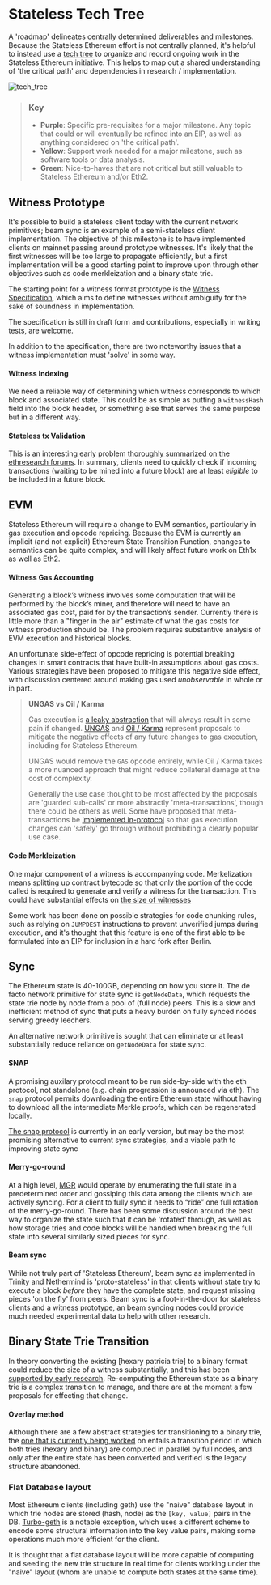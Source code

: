 # Stateless Tech Tree

A 'roadmap' delineates centrally determined deliverables and milestones. Because the Stateless Ethereum effort is not centrally planned, it's helpful to instead use a [tech tree](https://en.wikipedia.org/wiki/Technology_tree) to organize and record ongoing work in the Stateless Ethereum initiative. This helps to map out a shared understanding of 'the critical path' and dependencies in research / implementation.

![tech_tree](/home/gichiba/Documents/snake_charmers/stateless-ethereum-specs/assets/Stateless_Tech_Tree_06-2020.png)

> ### Key
>
> * **Purple**: Specific pre-requisites for a major milestone. Any topic that could or will eventually be refined into an EIP, as well as anything considered on 'the critical path'. 
> * **Yellow**: Support work needed for a major milestone, such as software tools or data analysis.
> * **Green**: Nice-to-haves that are not critical but still valuable to Stateless Ethereum and/or Eth2. 



## Witness Prototype

It's possible to build a stateless client today with the current network primitives; beam sync is an example of a semi-stateless client implementation. The objective of this milestone is to have implemented clients on mainnet passing around prototype witnesses. It's likely that the first witnesses will be too large to propagate efficiently, but a first implementation will be a good starting point to improve upon through other objectives such as code merkleization and a binary state trie. 

The starting point for a witness format prototype is the [Witness Specification](./witness.md), which aims to define witnesses without ambiguity for the sake of soundness in implementation. 

The specification is still in draft form and contributions, especially in writing tests, are welcome. 

In addition to the specification, there are two noteworthy issues that a witness implementation must 'solve' in some way.

#### Witness Indexing

We need a reliable way of determining which witness corresponds to which block and associated state. This could be as simple as putting a `witnessHash` field into the block header, or something else that serves the same purpose but in a different way.

#### Stateless tx Validation

This is an interesting early problem [thoroughly summarized on the ethresearch forums](https://ethresear.ch/t/the-current-transaction-validation-rules-require-access-to-the-account-trie/7046). In summary, clients need to quickly check if incoming transactions (waiting to be mined into a future block) are at least *eligible* to be included in a future block. 



## EVM

Stateless Ethereum will require a change to EVM semantics, particularly in gas execution and opcode repricing.  Because the EVM is currently an implicit (and not explicit) Ethereum State Transition Function, changes to semantics can be quite complex, and will likely affect future work on Eth1x as well as Eth2.

#### Witness Gas Accounting

Generating a block’s witness involves some computation that will be performed by the block’s miner, and therefore will need to have an associated gas cost, paid for by the transaction’s sender. Currently there is little more than a "finger in the air" estimate of what the gas costs for witness production should be. The problem requires substantive analysis of EVM execution and historical blocks. 

An unfortunate side-effect of opcode repricing is potential breaking changes in smart contracts that have built-in assumptions about gas costs.  Various strategies have been proposed to mitigate this negative side effect, with discussion centered around making gas used *unobservable* in whole or in part. 

>  **UNGAS vs Oil / Karma** 
>
> Gas execution is [a leaky abstraction](https://corepaper.org/ethereum/compatibility/leaky/) that will always result in some pain if changed. [UNGAS](https://corepaper.org/ethereum/compatibility/forward/#remove-gas-observables) and [Oil / Karma](https://ethresear.ch/t/meta-transactions-oil-and-karma-megathread/7472) represent proposals to mitigate the negative effects of any future changes to gas execution, including for Stateless Ethereum. 
>
> UNGAS would remove the `GAS` opcode entirely, while Oil / Karma takes a more nuanced approach that might reduce collateral damage at the cost of complexity.
>
> Generally the use case thought to be most affected by the proposals are 'guarded sub-calls' or more abstractly 'meta-transactions', though there could be others as well. Some have proposed that meta-transactions be [implemented in-protocol](https://eips.ethereum.org/EIPS/eip-2711) so that gas execution changes can 'safely' go through without prohibiting a clearly popular use case.



#### Code Merkleization 

One major component of a witness is accompanying code. Merkelization means splitting up contract bytecode so that only the portion of the code called is required to generate and verify a witness for the transaction. This could have substantial effects on  [the size of witnesses](https://ethresear.ch/t/some-quick-numbers-on-code-merkelization/7260/3) 

Some work has been done on possible strategies for code chunking rules, such as relying on `JUMPDEST` instructions to prevent unverified jumps during execution, and it's thought that this feature is one of the first able to be formulated into an EIP for inclusion in a hard fork after Berlin.

 

## Sync

The Ethereum state is 40-100GB, depending on how you store it. The de facto network primitive for state sync is `getNodeData`, which requests the state trie node by node from a pool of (full node) peers. This is a slow and inefficient method of sync that puts a heavy burden on fully synced nodes serving greedy leechers. 

An alternative network primitive is sought that can eliminate or at least substantially reduce reliance on `getNodeData` for state sync. 

#### SNAP

A promising auxilary protocol meant to be run side-by-side with the eth protocol, not standalone (e.g. chain progression is announced via eth). The `snap` protocol permits downloading the entire Ethereum state without having to download all the intermediate Merkle proofs, which can be regenerated locally.

[The snap protocol](https://github.com/ethereum/devp2p/blob/3fe9713658f3b3b56e4e99493c54f313e11b43a0/caps/snap.md) is currently in an early version, but may be the most promising alternative to current sync strategies, and a viable path to improving state sync

#### Merry-go-round

At a high level, [MGR](https://ethresear.ch/t/merry-go-round-sync/7158) would operate by enumerating the full state in a predetermined order and gossiping this data among the clients which are actively syncing. For a client to fully sync it needs to “ride” one full rotation of the merry-go-round. There has been some discussion around the best way to organize the state such that it can be 'rotated' through, as well as how storage tries and code blocks will be handled when breaking the full state into several similarly sized pieces for sync.

#### Beam sync

While not truly part of 'Stateless Ethereum', beam sync as implemented in Trinity and Nethermind is 'proto-stateless' in that clients without state try to execute a block *before* they have the complete state, and request missing pieces 'on the fly' from peers. Beam sync is a foot-in-the-door for stateless clients and a witness prototype, an beam syncing nodes could provide much needed experimental data to help with other research. 



## Binary State Trie Transition

In theory converting the existing [hexary patricia trie] to a binary format could reduce the size of a witness substantially, and this has been [supported by early research](https://medium.com/@mandrigin/stateless-ethereum-binary-tries-experiment-b2c035497768). Re-computing the Ethereum state as a binary trie is a complex transition to manage, and there are at the moment a few proposals for effecting that change. 

#### Overlay method

Although there are a few abstract strategies for transitioning to a binary trie, the [one that is currently being worked](https://medium.com/@gballet/ethereum-state-tree-format-change-using-an-overlay-e0862d1bf201) on entails a transition period in which both tries (hexary and binary) are computed in parallel by full nodes, and only after the entire state has been converted and verified is the legacy structure abandoned. 

### Flat Database layout

Most Ethereum clients (including geth) use the "naive" database layout in which trie nodes are stored (hash, node) as the `[key, value]` pairs in the DB. [Turbo-geth](https://github.com/ledgerwatch/turbo-geth) is a notable exception, which uses a different scheme to encode some structural information into the key value pairs, making some operations much more efficient for the client. 

It is thought that a flat database layout will be more capable of computing and seeding the new trie structure in real time for clients working under the "naive" layout (whom are unable to compute both states at the same time). 